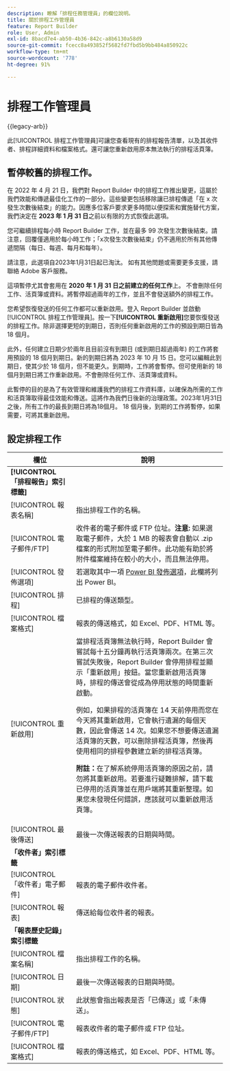 ```yaml
---
description: 瞭解「排程任務管理員」的欄位說明。
title: 關於排程工作管理員
feature: Report Builder
role: User, Admin
exl-id: 8bacd7e4-ab50-4b36-842c-a8b6130a58d9
source-git-commit: fcecc8a493852f5682fd7fbd5b9bb484a850922c
workflow-type: tm+mt
source-wordcount: '778'
ht-degree: 91%

---
```


# 排程工作管理員

{{legacy-arb}}

此[!UICONTROL 排程工作管理員]可讓您查看現有的排程報告清單，以及其收件者、排程詳細資料和檔案格式。還可讓您重新啟用原本無法執行的排程活頁簿。

## 暫停較舊的排程工作。

在 2022 年 4 月 21 日，我們對 Report Builder 中的排程工作推出變更，這屬於我們效能和傳遞最佳化工作的一部分。這些變更包括移除讓已排程傳遞「在 x 次發生次數後結束」的能力。因應多位客戶要求更多時間以便探索和實施替代方案，我們決定在 **2023 年 1 月 31 日**&#x200B;之前以有限的方式恢復此選項。

您可繼續排程每小時 Report Builder 工作，並在最多 99 次發生次數後結束。請注意，回覆僅適用於每小時工作；「x次發生次數後結束」仍不適用於所有其他傳遞間隔（每日、每週、每月和每年）。

請注意，此選項自2023年1月31日起已淘汰。
如有其他問題或需要更多支援，請聯絡 Adobe 客戶服務。

這項暫停尤其會套用在 **2020 年 1 月 31 日之前建立的任何工作**&#x200B;上。 不會刪除任何工作、活頁簿或資料。將暫停超過兩年的工作，並且不會發送額外的排程工作。

您希望恢復發送的任何工作都可以重新啟用。登入 Report Builder 並啟動[!UICONTROL 排程工作管理員]。按一下&#x200B;**[!UICONTROL 重新啟用]**&#x200B;您要恢復發送的排程工作。除非選擇更短的到期日，否則任何重新啟用的工作的預設到期日皆為 18 個月。

此外，任何建立日期少於兩年且目前沒有到期日 (或到期日超過兩年) 的工作將套用預設的 18 個月到期日。新的到期日將為 2023 年 10 月 15 日。您可以編輯此到期日，使其少於 18 個月，但不能更久。到期時，工作將會暫停。但可使用新的 18 個月到期日將工作重新啟用。不會刪除任何工作、活頁簿或資料。

此暫停的目的是為了有效管理和維護我們的排程工作資料庫，以確保為所需的工作和活頁簿取得最佳效能和傳送。這將作為我們日後新的治理政策。2023年1月31日之後，所有工作的最長到期日將為18個月。 18 個月後，到期的工作將暫停，如果需要，可將其重新啟用。

## 設定排程工作

| 欄位 | 說明 |
| --- | --- |
| **[!UICONTROL 「排程報告」索引標籤]** | |
| [!UICONTROL 報表名稱] | 指出排程工作的名稱。 |
| [!UICONTROL 電子郵件/FTP] | 收件者的電子郵件或 FTP 位址。**注意:** 如果選取電子郵件，大於 1 MB 的報表會自動以 .zip 檔案的形式附加至電子郵件。此功能有助於將附件檔案維持在較小的大小，而且無法停用。 |
| [!UICONTROL 發佈選項] | 若選取其中一項 [Power BI 發佈選項](https://experienceleague.adobe.com/docs/analytics/analyze/legacy-report-builder/publish-powerbi/power-bi.html?lang=zh-Hant)，此欄將列出 Power BI。 |
| [!UICONTROL 排程] | 已排程的傳送類型。 |
| [!UICONTROL 檔案格式] | 報表的傳送格式，如 Excel、PDF、HTML 等。 |
| [!UICONTROL 重新啟用] | 當排程活頁簿無法執行時，Report Builder 會嘗試每十五分鐘再執行活頁簿兩次。在第三次嘗試失敗後，Report Builder 會停用排程並顯示「重新啟用」按鈕。當您重新啟用活頁簿時，排程的傳送會從成為停用狀態的時間重新啟動。<p>例如，如果排程的活頁簿在 14 天前停用而您在今天將其重新啟用，它會執行遺漏的每個天數，因此會傳送 14 次。如果您不想要傳送遺漏活頁簿的天數，可以刪除排程活頁簿，然後再使用相同的排程參數建立新的排程活頁簿。<p>**附註：**&#x200B;在了解系統停用活頁簿的原因之前，請勿將其重新啟用。若要進行疑難排解，請下載已停用的活頁簿並在用戶端將其重新整理。如果您未發現任何錯誤，應該就可以重新啟用活頁簿。 |
| [!UICONTROL 最後傳送] | 最後一次傳送報表的日期與時間。 |
| **「收件者」索引標籤** | |
| [!UICONTROL 「收件者」電子郵件] | 報表的電子郵件收件者。 |
| [!UICONTROL 報表] | 傳送給每位收件者的報表。 |
| **「報表歷史記錄」索引標籤** | |
| [!UICONTROL 檔案名稱] | 指出排程工作的名稱。 |
| [!UICONTROL 日期] | 最後一次傳送報表的日期與時間。 |
| [!UICONTROL 狀態] | 此狀態會指出報表是否「已傳送」或「未傳送」。 |
| [!UICONTROL 電子郵件/FTP] | 報表收件者的電子郵件或 FTP 位址。 |
| [!UICONTROL 檔案格式] | 報表的傳送格式，如 Excel、PDF、HTML 等。 |
